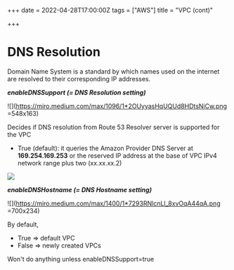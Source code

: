 +++
date = 2022-04-28T17:00:00Z
tags = ["AWS"]
title = "VPC (cont)"

+++
# DNS Resolution

Domain Name System is a standard by which names used on the internet are resolved to their corresponding IP addresses.

**_enableDNSSupport (= DNS Resolution setting)_**

![](https://miro.medium.com/max/1096/1*2OUyyasHqUQUd8HDtsNiCw.png =548x163)

Decides if DNS resolution from Route 53 Resolver server is supported for the VPC

* True (default): it queries the Amazon Provider DNS Server at **169.254.169.253** or the reserved IP address at the base of VPC IPv4 network range plus two (xx.xx.xx.2)

![](/dns_resolution.png)

**_enableDNSHostname (= DNS Hostname setting)_**

![](https://miro.medium.com/max/1400/1*7293RNlcnLI_8xvOqA44qA.png =700x234)

By default,

* True => default VPC
* False => newly created VPCs

Won't do anything unless enableDNSSupport=true